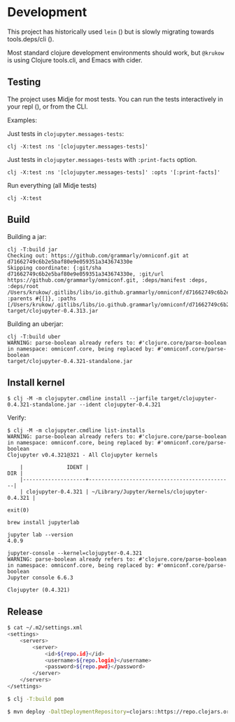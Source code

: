 # Development

This project has historically used `lein` () but is slowly migrating towards
tools.deps/cli ().

Most standard clojure development environments should work, but `@krukow` is
using Clojure tools.cli, and Emacs with cider.

## Testing

The project uses Midje for most tests. You can run the tests interactively in
your repl (), or from the CLI.


Examples:


Just tests in `clojupyter.messages-tests`:

```
clj -X:test :ns '[clojupyter.messages-tests]'
```


Just tests in `clojupyter.messages-tests` with `:print-facts` option.


```
clj -X:test :ns '[clojupyter.messages-tests]' :opts '[:print-facts]'
```

Run everything (all Midje tests)

```
clj -X:test
```


## Build


Building a jar:

```
clj -T:build jar
Checking out: https://github.com/grammarly/omniconf.git at d71662749c6b2e5baf80e9e059351a343674330e
Skipping coordinate: {:git/sha d71662749c6b2e5baf80e9e059351a343674330e, :git/url https://github.com/grammarly/omniconf.git, :deps/manifest :deps, :deps/root /Users/krukow/.gitlibs/libs/io.github.grammarly/omniconf/d71662749c6b2e5baf80e9e059351a343674330e, :parents #{[]}, :paths [/Users/krukow/.gitlibs/libs/io.github.grammarly/omniconf/d71662749c6b2e5baf80e9e059351a343674330e/src]}
target/clojupyter-0.4.313.jar
```

Building an uberjar:

```
clj -T:build uber
WARNING: parse-boolean already refers to: #'clojure.core/parse-boolean in namespace: omniconf.core, being replaced by: #'omniconf.core/parse-boolean
target/clojupyter-0.4.321-standalone.jar
```

## Install kernel

```
$ clj -M -m clojupyter.cmdline install --jarfile target/clojupyter-0.4.321-standalone.jar --ident clojupyter-0.4.321
```

Verify:

```
$ clj -M -m clojupyter.cmdline list-installs
WARNING: parse-boolean already refers to: #'clojure.core/parse-boolean in namespace: omniconf.core, being replaced by: #'omniconf.core/parse-boolean
Clojupyter v0.4.321@321 - All Clojupyter kernels

    |              IDENT |                                          DIR |
    |--------------------+----------------------------------------------|
    | clojupyter-0.4.321 | ~/Library/Jupyter/kernels/clojupyter-0.4.321 |

exit(0)
```

```
brew install jupyterlab
```


```
jupyter lab --version
4.0.9
```

```
jupyter-console --kernel=clojupyter-0.4.321
WARNING: parse-boolean already refers to: #'clojure.core/parse-boolean in namespace: omniconf.core, being replaced by: #'omniconf.core/parse-boolean
Jupyter console 6.6.3

Clojupyter (0.4.321)
```



## Release



``` bash
$ cat ~/.m2/settings.xml
<settings>
    <servers>
        <server>
            <id>${repo.id}</id>
            <username>${repo.login}</username>
            <password>${repo.pwd}</password>
        </server>
    </servers>
</settings>

$ clj -T:build pom

$ mvn deploy -DaltDeploymentRepository=clojars::https://repo.clojars.org/ -Drepo.id=clojars -Drepo.login=krukow -Drepo.pwd="..."
```
